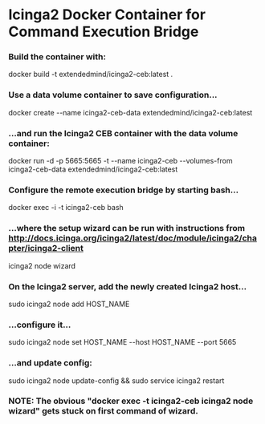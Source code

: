 # Icinga2 Docker Container for Command Execution Bridge

### Build the container with:
docker build -t extendedmind/icinga2-ceb:latest .

### Use a data volume container to save configuration...
docker create --name icinga2-ceb-data extendedmind/icinga2-ceb:latest

### ...and run the Icinga2 CEB container with the data volume container:
docker run -d -p 5665:5665 -t --name icinga2-ceb --volumes-from icinga2-ceb-data extendedmind/icinga2-ceb:latest

### Configure the remote execution bridge by starting bash...
docker exec -i -t icinga2-ceb bash

### ...where the setup wizard can be run with instructions from http://docs.icinga.org/icinga2/latest/doc/module/icinga2/chapter/icinga2-client
icinga2 node wizard

### On the Icinga2 server, add the newly created Icinga2 host...
sudo icinga2 node add HOST_NAME

### ...configure it...
sudo icinga2 node set HOST_NAME --host HOST_NAME --port 5665

### ...and update config:
sudo icinga2 node update-config && sudo service icinga2 restart

### NOTE: The obvious "docker exec -t icinga2-ceb icinga2 node wizard" gets stuck on first command of wizard.
